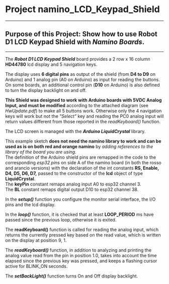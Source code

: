 # Project **namino_LCD_Keypad_Shield**
***
## Purpose of this Project: Show how to use **Robot D1 LCD Keypad Shield** with *Namino Boards*.  
***

The ***Robot D1 LCD Keypad Shield*** board provides a 2 row x 16 column **HD44780** lcd display and 5 navigation keys.  

The display uses **6 digital pins** as output of the shield (from **D4 to D9** on Arduino) and 1 analog pin (A0 on Arduino) as input for reading the buttons.  
On some boards, an additional control pin (**D10** on Arduino) is also defined to turn the display backlight on and off.

**This Shield was designed to work with Arduino boards with 5VDC Analog Input, and must be modified** according to the attached diagram (see *HwUpdate.pdf*) to make all 5 buttons work. Otherwise only the 4 navigation keys will work but not the *"Select"* key and reading the PC0 analog input will return values different from those reported in the *readKeyboard()* function.  

The LCD screen is managed with the ***Arduino LiquidCrystal*** library.  

This example sketch **does not need the namino library to work and can be used as is on both red and orange namino** by *adding references to the library of the board you are using.*  
The definition of the Arduino shield pins are remapped in the code to the corresponding *esp32 pins* on side A of the namino board (in both the rosso and arancio versions) with the declaration of the int constants **RS, Enable, D4, D5, D6, D7,** passed to the constructor of the **lcd** object of type **LiquidCrystal**.  
The **keyPin** constant remaps analog input A0 to esp32 channel 3.  
The **BL** constant remaps digital output D10 to esp32 channel 38.  

In the ***setup()*** function you configure the monitor serial interface, the I/O pins and the lcd display.  

In the ***loop()*** function, it is checked that at least **LOOP_PERIOD** ms have passed since the previous loop, otherwise it is exited.  

The **readKeyboard()** function is called for reading the analog input, which returns the currently pressed key based on the read value, which is written on the display at position 9, 1.

The ***readKeyboard()*** function, in addition to analyzing and printing the analog value read from the pin in position 1.0, takes into account the time elapsed since the previous key was pressed, and keeps a flashing cursor active for BLINK_ON seconds.  

The ***setBackLight()*** function turns On and Off display backlight. 
